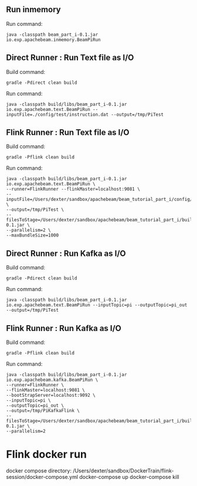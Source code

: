 ## Run inmemory
Run command:
```
java -classpath beam_part_i-0.1.jar io.exp.apachebeam.inmemory.BeamPiRun
```

## Direct Runner : Run Text file as I/O
Build command:
```
gradle -Pdirect clean build
```
Run command:
```
java -classpath build/libs/beam_part_i-0.1.jar io.exp.apachebeam.text.BeamPiRun --inputFile=./config/test/instruction.dat --output=/tmp/PiTest
```

## Flink Runner : Run Text file as I/O
Build command:
```
gradle -Pflink clean build
```
Run command:
```
java -classpath build/libs/beam_part_i-0.1.jar io.exp.apachebeam.text.BeamPiRun \
--runner=FlinkRunner --flinkMaster=localhost:9081 \
--inputFile=/Users/dexter/sandbox/apachebeam/beam_tutorial_part_i/config/test/instruction.dat \
--output=/tmp/PiTest \
--filesToStage=/Users/dexter/sandbox/apachebeam/beam_tutorial_part_i/build/libs/beam_part_i-0.1.jar \
--parallelism=2 \
--maxBundleSize=1000
```

## Direct Runner : Run Kafka as I/O
Build command:
```
gradle -Pdirect clean build
```
Run command:
```
java -classpath build/libs/beam_part_i-0.1.jar io.exp.apachebeam.text.BeamPiRun --inputTopic=pi --outputTopic=pi_out --output=/tmp/PiTest
```

## Flink Runner : Run Kafka as I/O
Build command:
```
gradle -Pflink clean build
```
Run command:
```
java -classpath build/libs/beam_part_i-0.1.jar io.exp.apachebeam.kafka.BeamPiRun \
--runner=FlinkRunner \
--flinkMaster=localhost:9081 \
--bootStrapServer=localhost:9092 \
--inputTopic=pi \
--outputTopic=pi_out \
--output=/tmp/PiKafkaFlink \
--filesToStage=/Users/dexter/sandbox/apachebeam/beam_tutorial_part_i/build/libs/beam_part_i-0.1.jar \
--parallelism=2
```

# Flink docker run
docker compose directory:
/Users/dexter/sandbox/DockerTrain/flink-session/docker-compose.yml
docker-compose up
docker-compose kill

